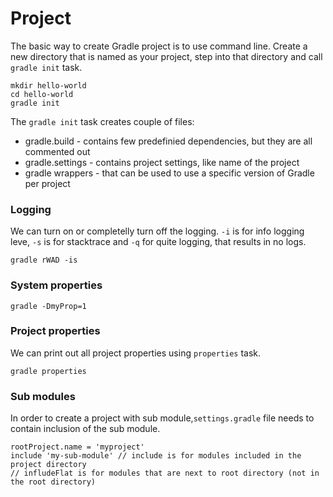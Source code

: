 # Project

The basic way to create Gradle project is to use command line. Create a new directory that is named as your project, step into that directory and call `gradle init` task.

```
mkdir hello-world
cd hello-world
gradle init
```

The `gradle init` task creates couple of files:

* gradle.build - contains few predefinied dependencies, but they are all commented out
* gradle.settings - contains project settings, like name of the project
* gradle wrappers - that can be used to use a specific version of Gradle per project

### Logging

We can turn on or completelly turn off the logging. `-i` is for info logging leve, `-s` is for stacktrace and `-q` for quite logging, that results in no logs.

```
gradle rWAD -is
```

### System properties

```
gradle -DmyProp=1
```

### Project properties

We can print out all project properties using `properties` task.

```
gradle properties
```

### Sub modules

In order to create a project with sub module,`settings.gradle` file needs to contain inclusion of the sub module. 

```
rootProject.name = 'myproject'
include 'my-sub-module' // include is for modules included in the project directory
// infludeFlat is for modules that are next to root directory (not in the root directory)
```



